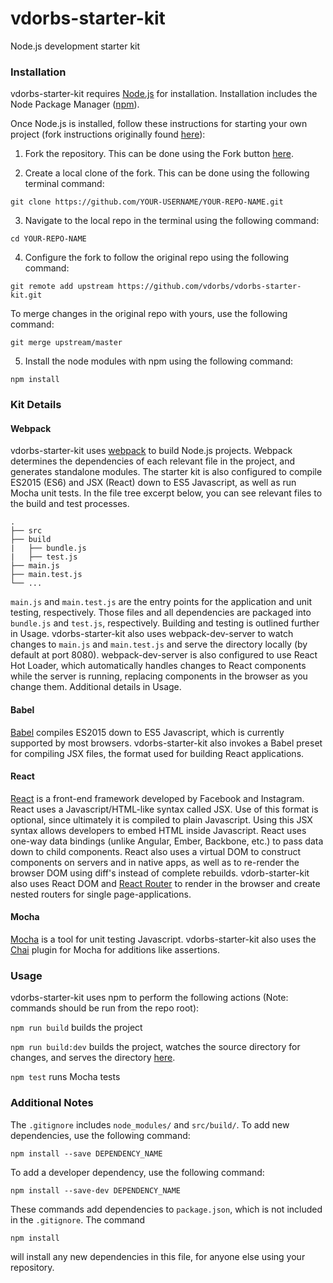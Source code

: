# vdorbs-starter-kit
Node.js development starter kit

### Installation
vdorbs-starter-kit requires [Node.js](https://nodejs.org/en/) for installation. Installation includes the Node Package Manager ([npm](https://www.npmjs.com/)).

Once Node.js is installed, follow these instructions for starting your own project (fork instructions originally found [here](https://help.github.com/articles/fork-a-repo/)):

1. Fork the repository. This can be done using the Fork button [here](https://github.com/vdorbs/vdorbs-starter-kit).

2. Create a local clone of the fork. This can be done using the following terminal command:

  ```
  git clone https://github.com/YOUR-USERNAME/YOUR-REPO-NAME.git
  ```

3. Navigate to the local repo in the terminal using the following command:

  ```
  cd YOUR-REPO-NAME
  ```

4. Configure the fork to follow the original repo using the following command:

  ```
  git remote add upstream https://github.com/vdorbs/vdorbs-starter-kit.git
  ```
  
  To merge changes in the original repo with yours, use the following command:
  
  ```
  git merge upstream/master
  ```

5. Install the node modules with npm using the following command:

  ```
  npm install
  ```

### Kit Details
#### Webpack
vdorbs-starter-kit uses [webpack](https://webpack.github.io/) to build Node.js projects. Webpack determines the dependencies of each relevant file in the project, and generates standalone modules. The starter kit is also configured to compile ES2015 (ES6) and JSX (React) down to ES5 Javascript, as well as run Mocha unit tests. In the file tree excerpt below, you can see relevant files to the build and test processes.

```
.
├── src
├── build
|   ├── bundle.js
|   ├── test.js
├── main.js
├── main.test.js
└── ...
```

`main.js` and `main.test.js` are the entry points for the application and unit testing, respectively. Those files and all dependencies are packaged into `bundle.js` and `test.js`, respectively. Building and testing is outlined further in Usage. vdorbs-starter-kit also uses webpack-dev-server to watch changes to `main.js` and `main.test.js` and serve the directory locally (by default at port 8080). webpack-dev-server is also configured to use React Hot Loader, which automatically handles changes to React components while the server is running, replacing components in the browser as you change them. Additional details in Usage.

#### Babel
[Babel](https://babeljs.io/) compiles ES2015 down to ES5 Javascript, which is currently supported by most browsers. vdorbs-starter-kit also invokes a Babel preset for compiling JSX files, the format used for building React applications.

#### React
[React](https://facebook.github.io/react/) is a front-end framework developed by Facebook and Instagram. React uses a Javascript/HTML-like syntax called JSX. Use of this format is optional, since ultimately it is compiled to plain Javascript. Using this JSX syntax allows developers to embed HTML inside Javascript. React uses one-way data bindings (unlike Angular, Ember, Backbone, etc.) to pass data down to child components. React also uses a virtual DOM to construct components on servers and in native apps, as well as to re-render the browser DOM using diff's instead of complete rebuilds. vdorb-starter-kit also uses React DOM and [React Router](https://github.com/rackt/react-router) to render in the browser and create nested routers for single page-applications.

#### Mocha
[Mocha](https://mochajs.org/) is a tool for unit testing Javascript. vdorbs-starter-kit also uses the [Chai](http://chaijs.com/guide/) plugin for Mocha for additions like assertions.

### Usage
vdorbs-starter-kit uses npm to perform the following actions (Note: commands should be run from the repo root):

`npm run build` builds the project

`npm run build:dev` builds the project, watches the source directory for changes, and serves the directory [here](http://localhost:8080/).

`npm test` runs Mocha tests

### Additional Notes
The `.gitignore` includes `node_modules/` and `src/build/`. To add new dependencies, use the following command:

```
npm install --save DEPENDENCY_NAME
```

To add a developer dependency, use the following command:

```
npm install --save-dev DEPENDENCY_NAME
```

These commands add dependencies to `package.json`, which is not included in the `.gitignore`. The command

```
npm install
```

will install any new dependencies in this file, for anyone else using your repository.
